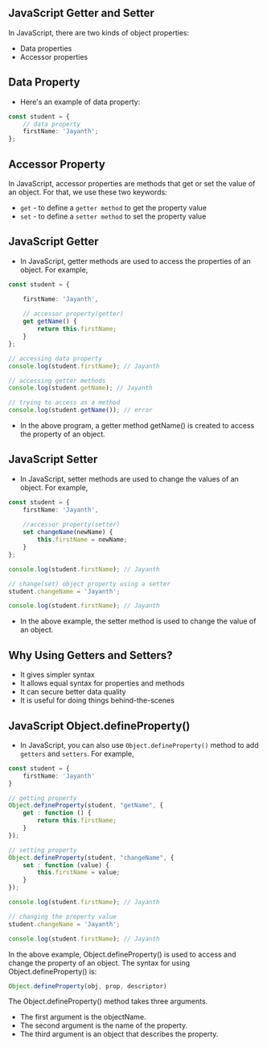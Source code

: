 ## JavaScript Getter and Setter
In JavaScript, there are two kinds of object properties:
- Data properties
- Accessor properties

## Data Property
- Here's an example of data property:
```ts
const student = {
    // data property
    firstName: 'Jayanth';
};
```
## Accessor Property
In JavaScript, accessor properties are methods that get or set the value of an object. For that, we use these two keywords:
- `get` - to define a `getter method` to get the property value
- `set` - to define a `setter method` to set the property value

## JavaScript Getter
- In JavaScript, getter methods are used to access the properties of an object. For example,
```ts
const student = {

    firstName: 'Jayanth',
    
    // accessor property(getter)
    get getName() {
        return this.firstName;
    }
};

// accessing data property
console.log(student.firstName); // Jayanth

// accessing getter methods
console.log(student.getName); // Jayanth

// trying to access as a method
console.log(student.getName()); // error
```
- In the above program, a getter method getName() is created to access the property of an object.

## JavaScript Setter
- In JavaScript, setter methods are used to change the values of an object. For example,
```ts
const student = {
    firstName: 'Jayanth',
    
    //accessor property(setter)
    set changeName(newName) {
        this.firstName = newName;
    }
};

console.log(student.firstName); // Jayanth

// change(set) object property using a setter
student.changeName = 'Jayanth';

console.log(student.firstName); // Jayanth
```
- In the above example, the setter method is used to change the value of an object.

## Why Using Getters and Setters?
- It gives simpler syntax
- It allows equal syntax for properties and methods
- It can secure better data quality
- It is useful for doing things behind-the-scenes

## JavaScript Object.defineProperty()
- In JavaScript, you can also use `Object.defineProperty()` method to add `getters` and `setters`. For example,
```ts
const student = {
    firstName: 'Jayanth'
}

// getting property
Object.defineProperty(student, "getName", {
    get : function () {
        return this.firstName;
    }
});

// setting property
Object.defineProperty(student, "changeName", {
    set : function (value) {
        this.firstName = value;
    }
});

console.log(student.firstName); // Jayanth

// changing the property value
student.changeName = 'Jayanth';

console.log(student.firstName); // Jayanth
```
In the above example, Object.defineProperty() is used to access and change the property of an object.
The syntax for using Object.defineProperty() is:
```ts
Object.defineProperty(obj, prop, descriptor)
```
The Object.defineProperty() method takes three arguments.
- The first argument is the objectName.
- The second argument is the name of the property.
- The third argument is an object that describes the property.